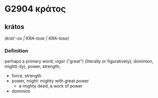 # G2904 κράτος

## krátos

_(krat'-os | KRA-tose | KRA-tose)_

### Definition

perhaps a primary word; vigor ("great") (literally or figuratively); dominion, might(-ily), power, strength; 

- force, strength
- power, might: mighty with great power
  - a mighty deed, a work of power
- dominion
